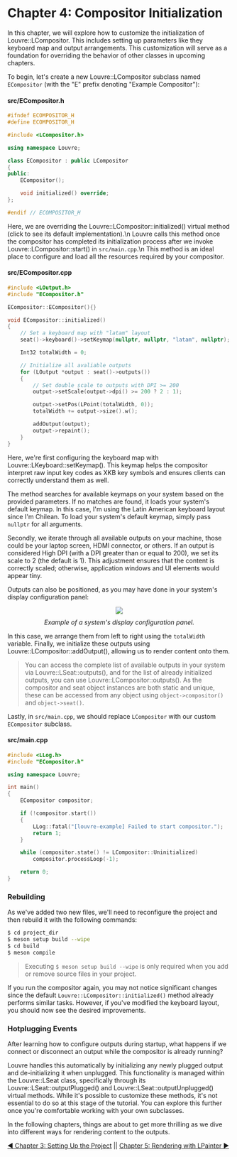 # Chapter 4: Compositor Initialization

In this chapter, we will explore how to customize the initialization of Louvre::LCompositor. This includes setting up parameters like they keyboard map and output arrangements. This customization will serve as a foundation for overriding the behavior of other classes in upcoming chapters.

To begin, let's create a new Louvre::LCompositor subclass named `ECompositor` (with the "E" prefix denoting "Example Compositor"):

#### src/ECompositor.h

```cpp
#ifndef ECOMPOSITOR_H
#define ECOMPOSITOR_H

#include <LCompositor.h>

using namespace Louvre;

class ECompositor : public LCompositor
{
public:
    ECompositor();

    void initialized() override;
};

#endif // ECOMPOSITOR_H
```

Here, we are overriding the Louvre::LCompositor::initialized() virtual method (click to see its default implementation).\n
Louvre calls this method once the compositor has completed its initialization process after we invoke Louvre::LCompositor::start() in `src/main.cpp`.\n
This method is an ideal place to configure and load all the resources required by your compositor.

#### src/ECompositor.cpp

```cpp
#include <LOutput.h>
#include "ECompositor.h"

ECompositor::ECompositor(){}

void ECompositor::initialized()
{
    // Set a keyboard map with "latam" layout
    seat()->keyboard()->setKeymap(nullptr, nullptr, "latam", nullptr);

    Int32 totalWidth = 0;

    // Initialize all avaliable outputs
    for (LOutput *output : seat()->outputs())
    {
        // Set double scale to outputs with DPI >= 200
        output->setScale(output->dpi() >= 200 ? 2 : 1);

        output->setPos(LPoint(totalWidth, 0));
        totalWidth += output->size().w();

        addOutput(output);
        output->repaint();
    }
}
```

Here, we're first configuring the keyboard map with Louvre::LKeyboard::setKeymap(). This keymap helps the compositor interpret raw input key codes as XKB key symbols and ensures clients can correctly understand them as well. 

The method searches for available keymaps on your system based on the provided parameters. If no matches are found, it loads your system's default keymap. In this case, I'm using the Latin American keyboard layout since I'm Chilean. To load your system's default keymap, simply pass `nullptr` for all arguments.

Secondly, we iterate through all available outputs on your machine, those could be your laptop screen, HDMI connector, or others. If an output is considered High DPI (with a DPI greater than or equal to 200), we set its scale to 2 (the default is 1). This adjustment ensures that the content is correctly scaled; otherwise, application windows and UI elements would appear tiny.

Outputs can also be positioned, as you may have done in your system's display configuration panel:

<center>
<img style="max-width:45vw" src="https://lh3.googleusercontent.com/pw/AIL4fc8mtBg1aWk8d_9hSa9_sp8V7KYVk6ZskkKgLZ6YP1ouaf-ku7zNndMoASmn2tNsD_2xW7hnHjZgaiLYfFJ-Kbv3SXZhdlGCm-sZamFHsb-Atvo0Kyg=w2400"/><br>
<div style="margin-top:10px;font-style:italic;">Example of a system's display configuration panel.</div>
</center>

In this case, we arrange them from left to right using the `totalWidth` variable. Finally, we initialize these outputs using Louvre::LCompositor::addOutput(), allowing us to render content onto them.

> You can access the complete list of available outputs in your system via Louvre::LSeat::outputs(), and for the list of already initialized outputs, you can use Louvre::LCompositor::outputs(). As the compositor and seat object instances are both static and unique, these can be accessed from any object using `object->compositor()` and `object->seat()`.

Lastly, in `src/main.cpp`, we should replace `LCompositor` with our custom `ECompositor` subclass.

#### src/main.cpp

```cpp
#include <LLog.h>
#include "ECompositor.h"

using namespace Louvre;

int main()
{
    ECompositor compositor;

    if (!compositor.start())
    {
        LLog::fatal("[louvre-example] Failed to start compositor.");
        return 1;
    }

    while (compositor.state() != LCompositor::Uninitialized)
        compositor.processLoop(-1);

    return 0;
}
```

### Rebuilding

As we've added two new files, we'll need to reconfigure the project and then rebuild it with the following commands:

```bash
$ cd project_dir
$ meson setup build --wipe
$ cd build
$ meson compile
```

> Executing `$ meson setup build --wipe` is only required when you add or remove source files in your project.

If you run the compositor again, you may not notice significant changes since the default `Louvre::LCompositor::initialized()` method already performs similar tasks. However, if you've modified the keyboard layout, you should now see the desired improvements.

### Hotplugging Events

After learning how to configure outputs during startup, what happens if we connect or disconnect an output while the compositor is already running?

Louvre handles this automatically by initializing any newly plugged output and de-initializing it when unplugged. This functionality is managed within the Louvre::LSeat class, specifically through its Louvre::LSeat::outputPlugged() and Louvre::LSeat::outputUnplugged() virtual methods. While it's possible to customize these methods, it's not essential to do so at this stage of the tutorial. You can explore this further once you're comfortable working with your own subclasses.

In the following chapters, things are about to get more thrilling as we dive into different ways for rendering content to the outputs.

<a href="md_md_tutorial_03.html">◀ Chapter 3: Setting Up the Project</a> || <a href="md_md_tutorial_05.html"> Chapter 5: Rendering with LPainter ▶</a>
